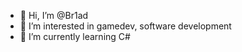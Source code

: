 - 👋 Hi, I’m @Br1ad
- 👀 I’m interested in gamedev, software development
- 🌱 I’m currently learning C#

<!---
Br1ad/Br1ad is a ✨ special ✨ repository because its `README.md` (this file) appears on your GitHub profile.
You can click the Preview link to take a look at your changes.
--->
